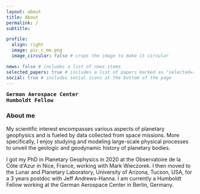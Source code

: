 ```yaml
---
layout: about
title: About
permalink: /
subtitle: 

profile:
  align: right
  image: pic_c_me.png
  image_circular: false # crops the image to make it circular

news: false # includes a list of news items
selected_papers: true # includes a list of papers marked as "selected={true}"
social: true # includes social icons at the bottom of the page
---
```


<a href="https://www.dlr.de/en" style="font-family: monospace; text-decoration: none; color: var(--global-text-color"><b>German Aerospace Center</b></a><br />
<font style="font-family: monospace; text-decoration: none; color: var(--global-text-color"><b>Humboldt Fellow</b></font>
<br />

### About me ###

My scientific interest encompasses various aspects of planetary geophysics and is fueled by data collected from space missions. More specifically, I enjoy studying and modeling large-scale physical processes to unveil the geologic and geodynamic history of planetary bodies. 

I got my PhD in Planetary Geophysics in 2020 at the Observatoire de la Côte d'Azur in Nice, France, working with Mark Wieczorek. I then moved to the Lunar and Planetary Laboratory, University of Arizona, Tucson, USA, for a 3 years postdoc with Jeff Andrews-Hanna. I am currently a Humboldt Fellow working at the German Aerospace Center in Berlin, Germany.

